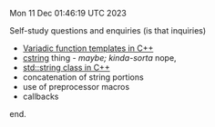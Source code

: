Mon 11 Dec 01:46:19 UTC 2023

Self-study questions and enquiries (is that inquiries)

  * [Variadic function templates in C++](<https://www.geeksforgeeks.org/variadic-function-templates-c/>)
  * [cstring](<https://www.geeksforgeeks.org/cpp-cstring/>) thing - _maybe; kinda-sorta_
    nope,
  * [std::string class in C++](<https://www.geeksforgeeks.org/stdstring-class-in-c/>)
  * concatenation of string portions
  * use of preprocessor macros
  * callbacks

end.

